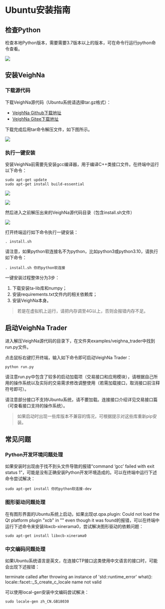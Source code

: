 # Ubuntu安装指南

## 检查Python

检查本地Python版本，需要需要3.7版本以上的版本，可在命令行运行python命令查看。

![](https://vnpy-doc.oss-cn-shanghai.aliyuncs.com/install/40.png)


## 安装VeighNa

### 下载源代码

下载VeighNa源代码（Ubuntu系统请选择tar.gz格式）：

- [VeighNa Github下载地址](https://github.com/vnpy/vnpy/releases)
- [VeighNa Gitee下载地址](https://gitee.com/mirrors/vn-py/releases)

下载完成后用tar命令解压文件，如下图所示。

![](https://vnpy-doc.oss-cn-shanghai.aliyuncs.com/install/41.png)

### 执行一键安装

安装VeighNa前需要先安装gcc编译器，用于编译C++类接口文件。在终端中运行以下命令：

```
sudo apt-get update
sudo apt-get install build-essential
```

![](https://vnpy-doc.oss-cn-shanghai.aliyuncs.com/install/39.png)

![](https://vnpy-doc.oss-cn-shanghai.aliyuncs.com/install/43.png)

然后进入之前解压出来的VeighNa源代码目录（包含install.sh文件）

![](https://vnpy-doc.oss-cn-shanghai.aliyuncs.com/install/42.png)

打开终端运行如下命令执行一键安装：

```
. install.sh
```

请注意，如果python软连接名不为python，比如python3或python3.10，请执行如下命令：

```
. install.sh 你的python软连接
```

一键安装过程整体分为3步：

1. 下载安装ta-lib库和numpy；
2. 安装requirements.txt文件内的相关依赖库；
3. 安装VeighNa本身。

> 若是在虚拟机上运行，请把内存调至4G以上，否则会报错内存不足。


## 启动VeighNa Trader

进入解压VeighNa源代码的目录下，在文件夹examples/veighna_trader中找到run.py文件。

点击鼠标右键打开终端，输入如下命令即可启动VeighNa Trader：

```
python run.py 
```

请注意run.py中包含了较多的启动加载项（交易接口和应用模块），请根据自己所用的操作系统以及实际的交易需求修改调整使用（若需加载接口，取消接口前注释符号即可）。

请注意部分接口不支持Ubuntu系统，请不要加载。连接接口介绍详见交易接口篇（可查看接口支持的操作系统）。

> 如果启动时出现一些库版本不兼容的情况，可根据提示对这些库重新pip安装。


## 常见问题

### Python开发环境问题处理

如果安装时出现由于找不到头文件导致的报错“command ‘gcc’ failed with exit status 1”，可能是没有正确安装Python开发环境造成的。可以在终端中运行下述命令尝试解决：

```
sudo apt-get install 你的python软连接-dev
```

### 图形驱动问题处理

在有图形界面的Ubuntu系统上启动，如果出现qt.qpa.plugin: Could not load the Qt platform plugin "xcb" in "" even though it was found的报错，可以在终端中运行下述命令来安装libxcb-xinerama0，尝试解决图形驱动的依赖问题：

```
sudo apt-get install libxcb-xinerama0
```

### 中文编码问题处理

如果Ubuntu系统语言是英文，在连接CTP接口这类使用中文语言的接口时，可能会出现下述报错：

terminate called after throwing an instance of 'std::runtime_error'
what(): locale::facet::_S_create_c_locale name not valid

可以使用local-gen安装中文编码尝试解决：

```
sudo locale-gen zh_CN.GB18030
```
